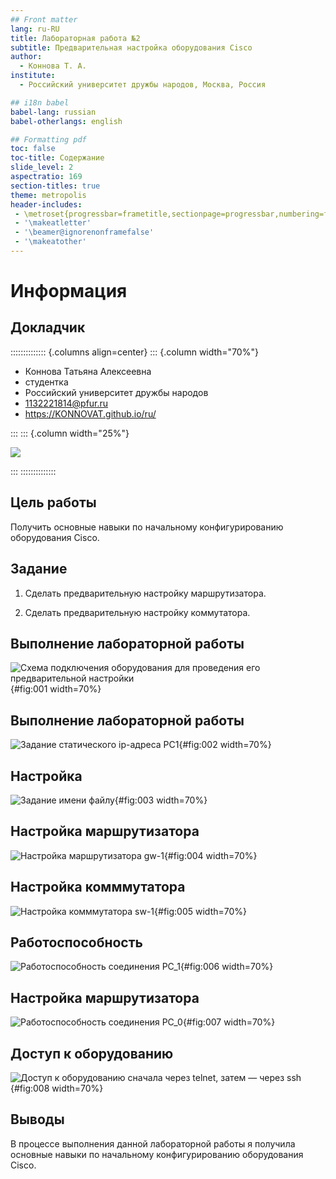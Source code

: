 ```yaml
---
## Front matter
lang: ru-RU
title: Лабораторная работа №2
subtitle: Предварительная настройка оборудования Cisco
author:
  - Коннова Т. А.
institute:
  - Российский университет дружбы народов, Москва, Россия

## i18n babel
babel-lang: russian
babel-otherlangs: english

## Formatting pdf
toc: false
toc-title: Содержание
slide_level: 2
aspectratio: 169
section-titles: true
theme: metropolis
header-includes:
 - \metroset{progressbar=frametitle,sectionpage=progressbar,numbering=fraction}
 - '\makeatletter'
 - '\beamer@ignorenonframefalse'
 - '\makeatother'
---
```


# Информация

## Докладчик

:::::::::::::: {.columns align=center}
::: {.column width="70%"}

  * Коннова Татьяна Алексеевна
  * студентка
  * Российский университет дружбы народов
  * [1132221814@pfur.ru](mailto:1132221814@pfur.ru)
  * <https://KONNOVAT.github.io/ru/>

:::
::: {.column width="25%"}

![](./image/takonnova.png)

:::
::::::::::::::

## Цель работы

Получить основные навыки по начальному конфигурированию оборудования Cisco.

## Задание

1. Сделать предварительную настройку маршрутизатора.

2. Сделать предварительную настройку коммутатора.

## Выполнение лабораторной работы

![Схема подключения оборудования для проведения его предварительной настройки](image/1.png){#fig:001 width=70%}

## Выполнение лабораторной работы

![Задание статического ip-адреса PC1](image/2.png){#fig:002 width=70%}

## Настройка

![Задание имени файлу](image/3.png){#fig:003 width=70%}

## Настройка маршрутизатора

![Настройка маршрутизатора gw-1](image/4.png){#fig:004 width=70%}

## Настройка комммутатора

![Настройка комммутатора sw-1](image/5.png){#fig:005 width=70%}

## Работоспособность

![Работоспособность соединения PC_1](image/6.png){#fig:006 width=70%}

## Настройка маршрутизатора

![Работоспособность соединения PC_0 ](image/7.png){#fig:007 width=70%}

## Доступ к оборудованию

![Доступ к оборудованию сначала через telnet, затем — через ssh](image/8.png){#fig:008 width=70%}

## Выводы

В процессе выполнения данной лабораторной работы я получила основные навыки по начальному конфигурированию оборудования Cisco.